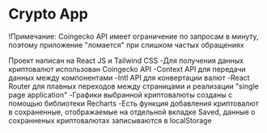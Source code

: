 # Crypto App

!Примечание: Coingecko API имеет ограничение по запросам в минуту, поэтому приложение "ломается" при слишком частых обращениях

Проект написан на React JS и Tailwind CSS
-Для получения данных криптовалют использован Coingecko API
-Context API для передачи данных между компонентами
-Intl API для конвертации валют
-React Router для плавных переходов между страницами и реализации "single page application"
-Графики выбранной криптовалюты созданы с помощью библиотеки Recharts
-Есть функция добавления криптовалют в сохраненные, отображаемые на отдельной вкладке Saved, данные о сохранненых криптовалютах записываются в localStorage
